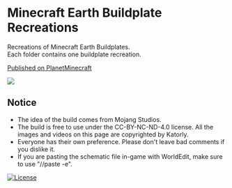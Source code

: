 # Minecraft Earth Buildplate Recreations

Recreations of Minecraft Earth Buildplates.  
Each folder contains one buildplate recreation.  

[Published on PlanetMinecraft](https://www.planetminecraft.com/member/katorly/submissions/?keywords=Minecraft+Earth)  

[![](https://cdn.jsdelivr.net/gh/katorly/Minecraft-Earth-Buildplate/Content-on-Planet-Minecraft.png)](https://www.planetminecraft.com/member/katorly/submissions/?keywords=Minecraft+Earth)  


## Notice

- The idea of the build comes from Mojang Studios.
- The build is free to use under the CC-BY-NC-ND-4.0 license. All the images and videos on this page are copyrighted by Katorly.
- Everyone has their own preference. Please don't leave bad comments if you dislike it.
- If you are pasting the schematic file in-game with WorldEdit, make sure to use "//paste -e".

[![License](https://img.shields.io/badge/license-CC--BY--NC--ND--4.0-green?style=for-the-badge)](http://creativecommons.org/licenses/by-nc-nd/4.0)